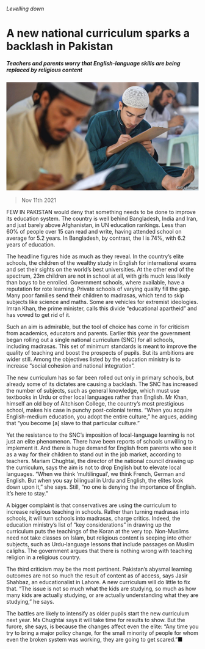 ###### Levelling down

# A new national curriculum sparks a backlash in Pakistan 

##### Teachers and parents worry that English-language skills are being replaced by religious content 

![image](images/20211113_ASP003_0.jpg) 

> Nov 11th 2021 

FEW IN PAKISTAN would deny that something needs to be done to improve its education system. The country is well behind Bangladesh, India and Iran, and just barely above Afghanistan, in UN education rankings. Less than 60% of people over 15 can read and write, having attended school on average for 5.2 years. In Bangladesh, by contrast, the l is 74%, with 6.2 years of education.

The headline figures hide as much as they reveal. In the country’s elite schools, the children of the wealthy study in English for international exams and set their sights on the world’s best universities. At the other end of the spectrum, 23m children are not in school at all, with girls much less likely than boys to be enrolled. Government schools, where available, have a reputation for rote learning. Private schools of varying quality fill the gap. Many poor families send their children to madrasas, which tend to skip subjects like science and maths. Some are vehicles for extremist ideologies. Imran Khan, the prime minister, calls this divide “educational apartheid” and has vowed to get rid of it.


Such an aim is admirable, but the tool of choice has come in for criticism from academics, educators and parents. Earlier this year the government began rolling out a single national curriculum (SNC) for all schools, including madrasas. This set of minimum standards is meant to improve the quality of teaching and boost the prospects of pupils. But its ambitions are wider still. Among the objectives listed by the education ministry is to increase “social cohesion and national integration”.

The new curriculum has so far been rolled out only in primary schools, but already some of its dictates are causing a backlash. The SNC has increased the number of subjects, such as general knowledge, which must use textbooks in Urdu or other local languages rather than English. Mr Khan, himself an old boy of Aitchison College, the country’s most prestigious school, makes his case in punchy post-colonial terms. “When you acquire English-medium education, you adopt the entire culture,” he argues, adding that “you become [a] slave to that particular culture.”

Yet the resistance to the SNC’s imposition of local-language learning is not just an elite phenomenon. There have been reports of schools unwilling to implement it. And there is huge demand for English from parents who see it as a way for their children to stand out in the job market, according to teachers. Mariam Chughtai, the director of the national council drawing up the curriculum, says the aim is not to drop English but to elevate local languages. “When we think ‘multilingual’, we think French, German and English. But when you say bilingual in Urdu and English, the elites look down upon it,” she says. Still, “no one is denying the importance of English. It’s here to stay.”

A bigger complaint is that conservatives are using the curriculum to increase religious teaching in schools. Rather than turning madrasas into schools, it will turn schools into madrasas, charge critics. Indeed, the education ministry’s list of “key considerations” in drawing up the curriculum puts the teachings of the Koran at the very top. Non-Muslims need not take classes on Islam, but religious content is seeping into other subjects, such as Urdu-language lessons that include passages on Muslim caliphs. The government argues that there is nothing wrong with teaching religion in a religious country.

The third criticism may be the most pertinent. Pakistan’s abysmal learning outcomes are not so much the result of content as of access, says Jasir Shahbaz, an educationalist in Lahore. A new curriculum will do little to fix that. “The issue is not so much what the kids are studying, so much as how many kids are actually studying, or are actually understanding what they are studying,” he says.

The battles are likely to intensify as older pupils start the new curriculum next year. Ms Chughtai says it will take time for results to show. But the furore, she says, is because the changes affect even the elite: “Any time you try to bring a major policy change, for the small minority of people for whom even the broken system was working, they are going to get scared.”■

